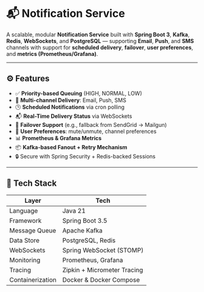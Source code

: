 # 📬 Notification Service

A scalable, modular **Notification Service** built with **Spring Boot 3**, **Kafka**, **Redis**, **WebSockets**, and **PostgreSQL** — supporting **Email**, **Push**, and **SMS** channels with support for **scheduled delivery**, **failover**, **user preferences**, and **metrics (Prometheus/Grafana)**.

---

## ⚙️ Features

- ✅ **Priority-based Queuing** (HIGH, NORMAL, LOW)
- 📧 **Multi-channel Delivery**: Email, Push, SMS
- 🕒 **Scheduled Notifications** via cron polling
- 📬 **Real-Time Delivery Status** via WebSockets
- 🔁 **Failover Support** (e.g., fallback from SendGrid → Mailgun)
- 🧠 **User Preferences**: mute/unmute, channel preferences
- 📊 **Prometheus & Grafana Metrics**
- 📦 **Kafka-based Fanout + Retry Mechanism**
- 🔒 Secure with Spring Security + Redis-backed Sessions

---

## 🧱 Tech Stack

| Layer            | Tech                                 |
|------------------|--------------------------------------|
| Language         | Java 21                              |
| Framework        | Spring Boot 3.5                      |
| Message Queue    | Apache Kafka                         |
| Data Store       | PostgreSQL, Redis                    |
| WebSockets       | Spring WebSocket (STOMP)             |
| Monitoring       | Prometheus, Grafana                  |
| Tracing          | Zipkin + Micrometer Tracing          |
| Containerization | Docker & Docker Compose              |
